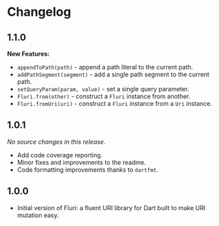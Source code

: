# Changelog

## 1.1.0

**New Features:**
- `appendToPath(path)` - append a path literal to the current path.
- `addPathSegment(segment)` - add a single path segment to the current path.
- `setQueryParam(param, value)` - set a single query parameter.
- `Fluri.from(other)` - construct a `Fluri` instance from another.
- `Fluri.fromUri(uri)` - construct a `Fluri` instance from a `Uri` instance.

## 1.0.1
_No source changes in this release._

- Add code coverage reporting.
- Minor fixes and improvements to the readme.
- Code formatting improvements thanks to `dartfmt`.


## 1.0.0
- Initial version of Fluri: a fluent URI library for Dart built to make URI mutation easy.
